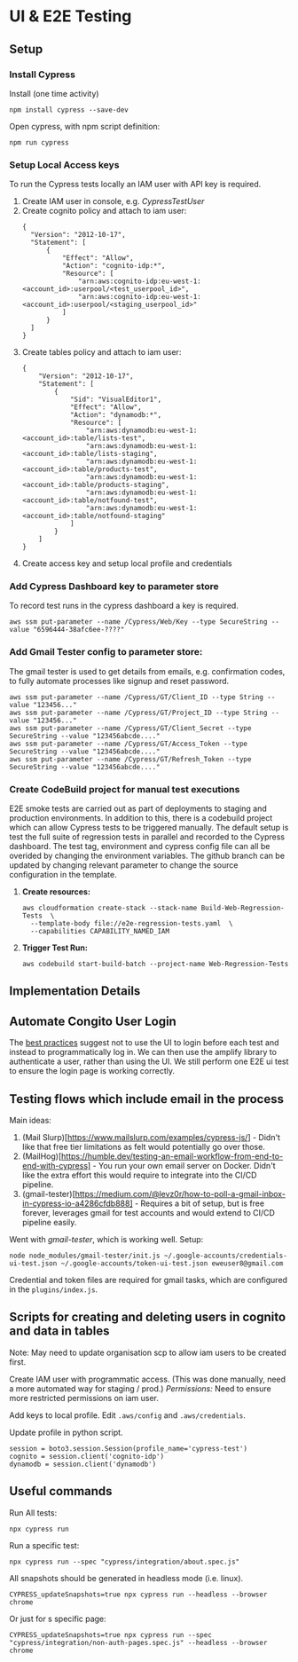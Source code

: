 # UI & E2E Testing


## Setup
### Install Cypress
Install (one time activity)
```
npm install cypress --save-dev
```

Open cypress, with npm script definition:
```
npm run cypress
```

### Setup Local Access keys
To run the Cypress tests locally an IAM user with API key is required.

1. Create IAM user in console, e.g. *CypressTestUser*
1. Create cognito policy and attach to iam user:
    ```
    {
      "Version": "2012-10-17",
      "Statement": [
          {
              "Effect": "Allow",
              "Action": "cognito-idp:*",
              "Resource": [
                  "arn:aws:cognito-idp:eu-west-1:<account_id>:userpool/<test_userpool_id>",
                  "arn:aws:cognito-idp:eu-west-1:<account_id>:userpool/<staging_userpool_id>"
              ]
          }
      ]
    }
    ```
1. Create tables policy and attach to iam user:
    ```
    {
        "Version": "2012-10-17",
        "Statement": [
            {
                "Sid": "VisualEditor1",
                "Effect": "Allow",
                "Action": "dynamodb:*",
                "Resource": [
                    "arn:aws:dynamodb:eu-west-1:<account_id>:table/lists-test",
                    "arn:aws:dynamodb:eu-west-1:<account_id>:table/lists-staging",
                    "arn:aws:dynamodb:eu-west-1:<account_id>:table/products-test",
                    "arn:aws:dynamodb:eu-west-1:<account_id>:table/products-staging",
                    "arn:aws:dynamodb:eu-west-1:<account_id>:table/notfound-test",
                    "arn:aws:dynamodb:eu-west-1:<account_id>:table/notfound-staging"
                ]
            }
        ]
    }
    ```
1. Create access key and setup local profile and credentials

### Add Cypress Dashboard key to parameter store
To record test runs in the cypress dashboard a key is required.
```
aws ssm put-parameter --name /Cypress/Web/Key --type SecureString --value "6596444-38afc6ee-????"
```

### Add Gmail Tester config to parameter store:
The gmail tester is used to get details from emails, e.g. confirmation codes, to fully automate processes like signup and reset password.
```
aws ssm put-parameter --name /Cypress/GT/Client_ID --type String --value "123456..."
aws ssm put-parameter --name /Cypress/GT/Project_ID --type String --value "123456..."
aws ssm put-parameter --name /Cypress/GT/Client_Secret --type SecureString --value "123456abcde...."
aws ssm put-parameter --name /Cypress/GT/Access_Token --type SecureString --value "123456abcde...."
aws ssm put-parameter --name /Cypress/GT/Refresh_Token --type SecureString --value "123456abcde...."
```

### Create CodeBuild project for manual test executions
E2E smoke tests are carried out as part of deployments to staging and production environments.  In addition to this, there is a codebuild project which can allow Cypress tests to be triggered manually.  The default setup is test the full suite of regression tests in parallel and recorded to the Cypress dashboard.  The test tag, environment and cypress config file can all be overided by changing the environment variables.  The github branch can be updated by changing relevant parameter to change the source configuration in the template.

1. **Create resources:**
    ```
    aws cloudformation create-stack --stack-name Build-Web-Regression-Tests  \
      --template-body file://e2e-regression-tests.yaml  \
      --capabilities CAPABILITY_NAMED_IAM
    ```
1. **Trigger Test Run:**
    ```
    aws codebuild start-build-batch --project-name Web-Regression-Tests
    ```

## Implementation Details
## Automate Congito User Login
The [best practices](https://docs.cypress.io/guides/references/best-practices.html#Selecting-Elements) suggest not to use the UI to login before each test and instead to programmatically log in.  We can then use the amplify library to authenticate a user, rather than using the UI.  We still perform one E2E ui test to ensure the login page is working correctly.

## Testing flows which include email in the process

Main ideas:
1. (Mail Slurp)[https://www.mailslurp.com/examples/cypress-js/] - Didn't like that free tier limitations as felt would potentially go over those.
2. (MailHog)[https://humble.dev/testing-an-email-workflow-from-end-to-end-with-cypress] - You run your own email server on Docker.  Didn't like the extra effort this would require to integrate into the CI/CD pipeline.
3. (gmail-tester)[https://medium.com/@levz0r/how-to-poll-a-gmail-inbox-in-cypress-io-a4286cfdb888] - Requires a bit of setup, but is free forever, leverages gmail for test accounts and would extend to CI/CD pipeline easily.


Went with _gmail-tester_, which is working well. Setup:
```
node node_modules/gmail-tester/init.js ~/.google-accounts/credentials-ui-test.json ~/.google-accounts/token-ui-test.json eweuser8@gmail.com
```

Credential and token files are required for gmail tasks, which are configured in the `plugins/index.js`.


## Scripts for creating and deleting users in cognito and data in tables
Note: May need to update organisation scp to allow iam users to be created first.

Create IAM user with programmatic access.  (This was done manually, need a more automated way for staging / prod.)
*Permissions:* Need to ensure more restricted permissions on iam user.

Add keys to local profile.  Edit `.aws/config` and `.aws/credentials`.

Update profile in python script.
```
session = boto3.session.Session(profile_name='cypress-test')
cognito = session.client('cognito-idp')
dynamodb = session.client('dynamodb')
```

## Useful commands
Run All tests:
```
npx cypress run
```

Run a specific test:
```
npx cypress run --spec "cypress/integration/about.spec.js"
```

All snapshots should be generated in headless mode (i.e. linux).
```
CYPRESS_updateSnapshots=true npx cypress run --headless --browser chrome
```

Or just for s specific page:
```
CYPRESS_updateSnapshots=true npx cypress run --spec "cypress/integration/non-auth-pages.spec.js" --headless --browser chrome
```
